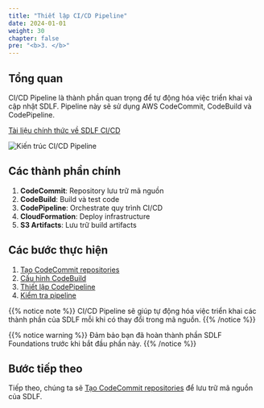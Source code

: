 ```yaml
---
title: "Thiết lập CI/CD Pipeline"
date: 2024-01-01
weight: 30
chapter: false
pre: "<b>3. </b>"
---
```


## Tổng quan

CI/CD Pipeline là thành phần quan trọng để tự động hóa việc triển khai và cập nhật SDLF. Pipeline này sẽ sử dụng AWS CodeCommit, CodeBuild và CodePipeline.

[Tài liệu chính thức về SDLF CI/CD](https://github.com/awslabs/aws-serverless-data-lake-framework/tree/master/sdlf-cicd)

![Kiến trúc CI/CD Pipeline](../../../static/images/3/0.png?width=40pc)

## Các thành phần chính

1. **CodeCommit**: Repository lưu trữ mã nguồn
2. **CodeBuild**: Build và test code
3. **CodePipeline**: Orchestrate quy trình CI/CD
4. **CloudFormation**: Deploy infrastructure
5. **S3 Artifacts**: Lưu trữ build artifacts

## Các bước thực hiện

1. [Tạo CodeCommit repositories](1-create-repositories)
2. [Cấu hình CodeBuild](2-configure-codebuild)
3. [Thiết lập CodePipeline](3-setup-pipeline)
4. [Kiểm tra pipeline](4-test-pipeline)

{{% notice note %}}
CI/CD Pipeline sẽ giúp tự động hóa việc triển khai các thành phần của SDLF mỗi khi có thay đổi trong mã nguồn.
{{% /notice %}}

{{% notice warning %}}
Đảm bảo bạn đã hoàn thành phần SDLF Foundations trước khi bắt đầu phần này.
{{% /notice %}}

## Bước tiếp theo

Tiếp theo, chúng ta sẽ [Tạo CodeCommit repositories](1-create-repositories) để lưu trữ mã nguồn của SDLF.